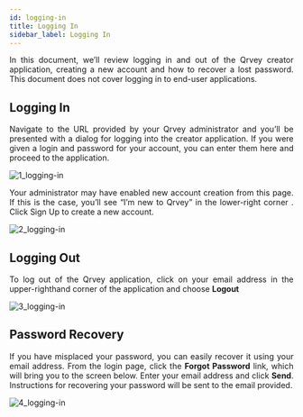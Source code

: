 ```yaml
---
id: logging-in
title: Logging In
sidebar_label: Logging In 
---
```


<div style="text-align: justify">

In this document, we’ll review logging in and out of the Qrvey creator application, creating a new account and how to recover a lost password. This document does not cover logging in to end-user applications. 

## Logging In

Navigate to the URL provided by your Qrvey administrator and you’ll be presented with a dialog for logging into the creator application.  If you were given a login and password for your account,  you can enter them here and proceed to the application. 


![1_logging-in](https://s3.amazonaws.com/cdn.qrvey.com/documentation_assets/ui-docs/basics/3.1_logging-in/1_logging-in.png#thumbnail-60)

Your administrator may have enabled new account creation from this page. If this is the case, you’ll see “I’m new to Qrvey” in the lower-right corner . Click Sign Up to create a new account.  

![2_logging-in](https://s3.amazonaws.com/cdn.qrvey.com/documentation_assets/ui-docs/basics/3.1_logging-in/2_logging-in.png#thumbnail-60)

## Logging Out

To log out of the Qrvey application, click on your email address in the upper-righthand corner of the application and choose **Logout** 

![3_logging-in](https://s3.amazonaws.com/cdn.qrvey.com/documentation_assets/ui-docs/basics/3.1_logging-in/3_logging-in.png#thumbnail-60)

## Password Recovery 
If you have misplaced your password, you can easily recover it using your email address. From the login page, click the **Forgot Password** link, which will bring you to the screen below.  Enter your email address and click **Send**. Instructions for recovering your password will be sent to the email provided. 

![4_logging-in](https://s3.amazonaws.com/cdn.qrvey.com/documentation_assets/ui-docs/basics/3.1_logging-in/4_logging-in.png#thumbnail-60)
